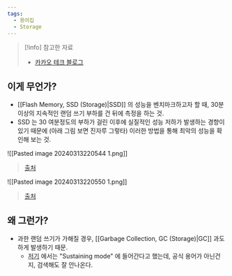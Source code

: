 ```yaml
---
tags:
  - 용어집
  - Storage
---
```

> [!info] 참고한 자료
> - [카카오 테크 블로그](https://tech.kakao.com/2016/07/14/coding-for-ssd-part-2)

## 이게 무언가?

- [[Flash Memory, SSD (Storage)|SSD]] 의 성능을 벤치마크하고자 할 때, 30분 이상의 지속적인 랜덤 쓰기 부하를 건 뒤에 측정을 하는 것.
- SSD 는 30 여분정도의 부하가 걸린 이후에 실질적인 성능 저하가 발생하는 경향이 있기 때문에 (아래 그림 보면 진자루 그렇타) 이러한 방법을 통해 최악의 성능을 확인해 보는 것.

![[Pasted image 20240313220544 1.png]]
> [출처](https://www.storagereview.com/review/samsung-ssd-840-pro-review)

![[Pasted image 20240313220550 1.png]]
> [출처](https://www.storagereview.com/review/samsung-ssd-840-pro-review)

## 왜 그런가?

- 과한 랜덤 쓰기가 가해질 경우, [[Garbage Collection, GC (Storage)|GC]] 과도하게 발생하기 때문.
	- [저기](https://tech.kakao.com/2016/07/14/coding-for-ssd-part-2) 에서는 "Sustaining mode" 에 들어간다고 했는데, 공식 용어가 아닌건지, 검색해도 잘 안나온다.